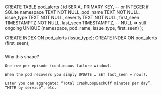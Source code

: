 ```bash
```
CREATE TABLE pod_alerts (
    id           SERIAL PRIMARY KEY,          -- or INTEGER if SQLite
    namespace    TEXT NOT NULL,
    pod_name     TEXT NOT NULL,
    issue_type   TEXT NOT NULL,
    severity     TEXT NOT NULL,
    first_seen   TIMESTAMPTZ NOT NULL,
    last_seen    TIMESTAMPTZ,                 -- NULL ⇒ still ongoing
    UNIQUE (namespace, pod_name, issue_type, first_seen)
);

CREATE INDEX ON pod_alerts (issue_type);
CREATE INDEX ON pod_alerts (first_seen);
```
```

Why this shape?

    One row per episode (continuous failure window).

    When the pod recovers you simply UPDATE … SET last_seen = now().

    Later you can aggregate: “Total CrashLoopBackOff minutes per day”, “MTTR by service”, etc.
